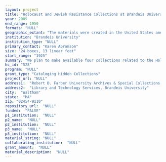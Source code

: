 ```yaml
--- 
layout: project 
title: "Holocaust and Jewish Resistance Collections at Brandeis University"
year: 2009
end_range: 1950
formats: "NULL"
geographic_extant: "The materials were created in the United States and Europe. Documents are primarily in English, German, French, and Yiddish."
institution: "Brandeis University"
institution_type: "NULL"
primary_contact: "Karen Abramson"
size: "24 boxes, 13 linear feet"
start_range: "1925"
summary: "We plan to make available four collections related to the Holocaust and Jewish and radical resistance to persecution before, during, and after World War II: 1. Helmut Hirsch Collection: The personal papers of Helmut Hirsch (1916-1937), a young German Jew executed by the Nazis for his involvement in a plot to bomb the Nazi headquarters at Nuremberg. Included are correspondence, photo albums, memorabilia, trial documents, and Hirsch’s poetry, artwork, travel diaries, school reports, and musical compositions. 2. Jewish Resistance Collection: A range of materials including: underground publications by German Communist and French Jewish resisters to the Nazi regime before and during WWII; international post-war reports and periodicals documenting the persecution and extermination of Jews and the course of several Nuremberg trials; and Nazi paraphernalia. 3. Lipman Nazi Documents: A range of original documents and correspondence by high-level Nazi officials including: the family papers of Wilhelm Frick, Reich Minister of the Interior; documents related to the assassination attempt against Hitler (1944); and original documents issued by top Nazi officials such as Goebbels, Goering, Hess, Himmler, Hitler, and von Ribbentrop. 4. Theresienstadt Concentration Camp Documents: Daily orders issued from the Theresienstadt Concentration Camp (1942-1944). The orders provide detailed information about the workings of the camp including the names and numbers of inmates killed on given dates."
hc_id: "528"
program: "NULL"
grant_type: "Cataloging Hidden Collections"
project_url: "NULL"
address1:  "Robert D. Farber University Archives & Special Collections Department"
address2:  "Library and Technology Services, Brandeis University"
city:  "Waltham"
state:  "MA"
zip: "02454-9110"
repository_url:  "NULL"
funded:  "FALSE"
p1_institution:  "NULL"
p2_name:  "NULL"
p2_institution:  "NULL"
p3_name:  "NULL"
p3_institution:  "NULL"
material_string: "NULL"
collaborating_institution:  "NULL"
grant_amount:  "NULL"
material_description:  "NULL"
---
```

